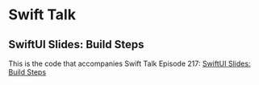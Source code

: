# Swift Talk
## SwiftUI Slides: Build Steps

This is the code that accompanies Swift Talk Episode 217: [SwiftUI Slides: Build Steps](https://talk.objc.io/episodes/S01E217-swiftui-slides-build-steps)
